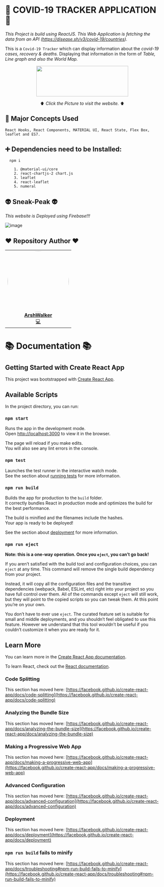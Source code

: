 # 🦠 COVID-19 TRACKER APPLICATION 🦠
  _This Project is build using ReactJS. This Web Application is fetching the data from an API (https://disease.sh/v3/covid-19/countries)._
  
  This is a ```Covid-19 Tracker``` which can display information about the _covid-19 cases, recovery & deaths._ Displaying that information in the form of _Table, Line graph and also the World Map._
  
  <p align="center">
  <a href = "https://covid-19-tracker-app-ccc09.web.app/"><img src="https://www.statnews.com/wp-content/uploads/2020/03/corona-tracker-social-image-1-1024x576.jpg" height="100px" width="300px"></a>
  </p>
  
  <p align="center">⬆️ <i>Click the Picture to visit the website.</i> ⬆️</p>
  
  
  ## 📌 Major Concepts Used
   
   ``` 
   React Hooks, React Components, MATERIAL UI, React State, Flex Box, leaflet and ES7.
   ```
    
    
    
  ## ➕ Dependencies need to be Installed:
  ``` 
    npm i
    
      1. @material-ui/core
      2. react-chartjs-2 chart.js
      3. leaflet
      4. react-leaflet
      5. numeral
  ```
 
  <h2>👽 Sneak-Peak 👽</h2>
  <i>This website is Deployed using Firebase!!!</i>
  
  ![image](https://user-images.githubusercontent.com/54627391/125181211-433f8800-e220-11eb-8c37-215ee3e1dcfb.png)


## ❤️ Repository Author ❤️
<table>
    <tr>
        <td align="center">
            <a href="https://github.com/ArshWalker">
            <img src="https://avatars.githubusercontent.com/u/54627391?s=400&u=a1fa0290a15cebb59c37c13a3bcde491b6c9458a&v=4" width="200px;" alt="" style="border-radius:50%"/>                 <br />
            <b>ArshWalker</b>
            </a><br />
            <a href="https://github.com/ArshWalker/Covid-19-Tracker.git" title="Coding">💻</a>
        </td>
    </tr>
 </table>
 
# 📚 Documentation 📚

## Getting Started with Create React App

This project was bootstrapped with [Create React App](https://github.com/facebook/create-react-app).

## Available Scripts

In the project directory, you can run:

### `npm start`

Runs the app in the development mode.\
Open [http://localhost:3000](http://localhost:3000) to view it in the browser.

The page will reload if you make edits.\
You will also see any lint errors in the console.

### `npm test`

Launches the test runner in the interactive watch mode.\
See the section about [running tests](https://facebook.github.io/create-react-app/docs/running-tests) for more information.

### `npm run build`

Builds the app for production to the `build` folder.\
It correctly bundles React in production mode and optimizes the build for the best performance.

The build is minified and the filenames include the hashes.\
Your app is ready to be deployed!

See the section about [deployment](https://facebook.github.io/create-react-app/docs/deployment) for more information.

### `npm run eject`

**Note: this is a one-way operation. Once you `eject`, you can’t go back!**

If you aren’t satisfied with the build tool and configuration choices, you can `eject` at any time. This command will remove the single build dependency from your project.

Instead, it will copy all the configuration files and the transitive dependencies (webpack, Babel, ESLint, etc) right into your project so you have full control over them. All of the commands except `eject` will still work, but they will point to the copied scripts so you can tweak them. At this point you’re on your own.

You don’t have to ever use `eject`. The curated feature set is suitable for small and middle deployments, and you shouldn’t feel obligated to use this feature. However we understand that this tool wouldn’t be useful if you couldn’t customize it when you are ready for it.

## Learn More

You can learn more in the [Create React App documentation](https://facebook.github.io/create-react-app/docs/getting-started).

To learn React, check out the [React documentation](https://reactjs.org/).

### Code Splitting

This section has moved here: [https://facebook.github.io/create-react-app/docs/code-splitting](https://facebook.github.io/create-react-app/docs/code-splitting)

### Analyzing the Bundle Size

This section has moved here: [https://facebook.github.io/create-react-app/docs/analyzing-the-bundle-size](https://facebook.github.io/create-react-app/docs/analyzing-the-bundle-size)

### Making a Progressive Web App

This section has moved here: [https://facebook.github.io/create-react-app/docs/making-a-progressive-web-app](https://facebook.github.io/create-react-app/docs/making-a-progressive-web-app)

### Advanced Configuration

This section has moved here: [https://facebook.github.io/create-react-app/docs/advanced-configuration](https://facebook.github.io/create-react-app/docs/advanced-configuration)

### Deployment

This section has moved here: [https://facebook.github.io/create-react-app/docs/deployment](https://facebook.github.io/create-react-app/docs/deployment)

### `npm run build` fails to minify

This section has moved here: [https://facebook.github.io/create-react-app/docs/troubleshooting#npm-run-build-fails-to-minify](https://facebook.github.io/create-react-app/docs/troubleshooting#npm-run-build-fails-to-minify)
